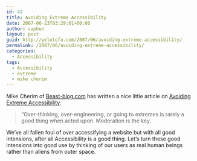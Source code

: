 ```yaml
---
id: 42
title: Avoiding Extreme Accessibility
date: 2007-06-23T03:29:01+00:00
author: caphun
layout: post
guid: http://yelotofu.com/2007/06/avoiding-extreme-accessibility/
permalink: /2007/06/avoiding-extreme-accessibility/
categories:
  - Accessibility
tags:
  - Accessibility
  - extreme
  - mike cherim
---
```

Mike Cherim of [Beast-blog.com](http://green-beast.com) has written a nice little article on [Avoiding Extreme Accessibility](http://green-beast.com/blog/?p=182).

> &#8220;Over-thinking, over-engineering, or going to extremes is rarely a good thing when acted upon. Moderation is the key.

We&#8217;ve all fallen foul of over accessifying a website but with all good intensions, after all Accessibility is a good thing. Let&#8217;s turn these good intensions into good use by thinking of our users as real human beings rather than aliens from outer space.